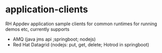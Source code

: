 # application-clients
RH Appdev application sample clients for common runtimes for running demos etc, currently supports

- AMQ (java jms api ;springboot; nodejs)
- Red Hat Datagrid (nodejs: put, get, delete; Hotrod in springboot)


